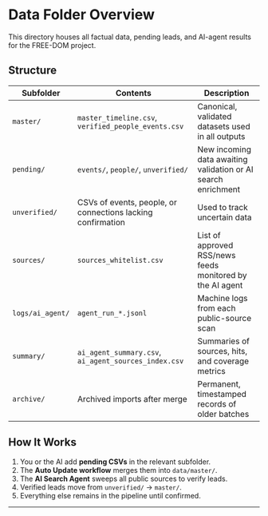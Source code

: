 # Data Folder Overview

This directory houses all factual data, pending leads, and AI-agent results for the FREE-DOM project.

## Structure

| Subfolder | Contents | Description |
|------------|-----------|--------------|
| `master/` | `master_timeline.csv`, `verified_people_events.csv` | Canonical, validated datasets used in all outputs |
| `pending/` | `events/`, `people/`, `unverified/` | New incoming data awaiting validation or AI search enrichment |
| `unverified/` | CSVs of events, people, or connections lacking confirmation | Used to track uncertain data |
| `sources/` | `sources_whitelist.csv` | List of approved RSS/news feeds monitored by the AI agent |
| `logs/ai_agent/` | `agent_run_*.jsonl` | Machine logs from each public-source scan |
| `summary/` | `ai_agent_summary.csv`, `ai_agent_sources_index.csv` | Summaries of sources, hits, and coverage metrics |
| `archive/` | Archived imports after merge | Permanent, timestamped records of older batches |

## How It Works

1. You or the AI add **pending CSVs** in the relevant subfolder.  
2. The **Auto Update workflow** merges them into `data/master/`.  
3. The **AI Search Agent** sweeps all public sources to verify leads.  
4. Verified leads move from `unverified/` → `master/`.  
5. Everything else remains in the pipeline until confirmed.

---
